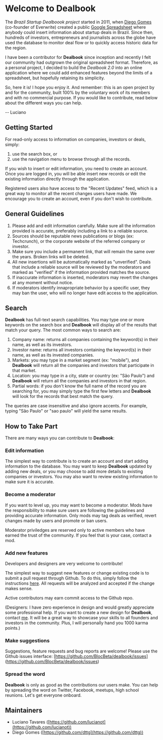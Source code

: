 Welcome to Dealbook
===================

The *Brazil Startup Dealboook project* started in 2011, when [Diego Gomes](https://twitter.com/dttg) (co-founder of Everwrite) created a public [Google Spreadsheet](https://docs.google.com/spreadsheet/ccc?key=0AtrBPNMQBfOIdEphV04yay1hTXdyZzNEYTQzTS1rRXc#gid=5) where anybody could insert information about startup deals in Brazil. Since then, hundreds of investors, entrepreneurs and journalists across the globe have used the database to monitor deal flow or to quickly access historic data for the region.

I have been a contributor for **Dealbook** since inception and recently I felt our community had outgrown the original spreadsheet format. Therefore, as a personal project, I decided to build the *Dealbook 2.0* into an online application where we could add enhanced features beyond the limits of a spreadsheet, but hopefully retaining its simplicity.

So, here it is! I hope you enjoy it. And remember: this is an open project by and for the community, built 100% by the voluntary work of its members and with no commercial purpose. If you would like to contribute, read below about the different ways you can help.

-- Luciano


Getting Started
---------------

For read-only access to information on companies, investors or deals, simply:

1. use the search box, or
2. use the navigation menu to browse through all the records.

If you wish to insert or edit information, you need to create an account. Once you are logged in, you will be able insert new records or edit the existing information directly through the application.

Registered users also have access to the "Recent Updates" feed, which is a great way to monitor all the recent changes users have made. We encourage you to create an account, even if you don't wish to contribute.


General Guidelines
------------------

1. Please add and edit information carefully. Make sure all the information provided is accurate, preferably including a link to a reliable source.
2. Sources should be reputable news publications or blogs (ex: Techcrunch), or the corporate website of the referred company or investor.
3. Make sure you include a permanent link, that will remain the same over the years. Broken links will be deleted.
4. All new insertions will be automatically marked as "unverified". Deals that include a reliable source will be reviewed by the moderators and marked as "verified" if the information provided matches the source.
5. If inaccurate information is inserted, moderators may revert the changes at any moment without notice.
6. If moderators identify innapropriate behavior by a specific user, they may ban the user, who will no longer have edit access to the application.


Search
------

**Dealbook** has full-text search capabilities. You may type one or more keywords on the search box and **Dealbook** will display all of the results that match your query. The most common ways to search are:

1. Company name: returns all companies containing the keyword(s) in their name, as well as its investors.
2. Investor name: returns all investors containing the keyword(s) in their name, as well as its invested companies.
3. Markets: you may type in a market segment (ex: "mobile"), and **Dealbook** will return all the companies and investors that participate in that market.
4. Location: you may type in a city, state or country (ex: "São Paulo") and **Dealbook** will return all the companies and investors in that region.
5. Partial words: if you don't know the full name of the record you are searching for, you may simply type the first few letters and **Dealbook** will look for the records that best match the query.

The queries are case insensitive and also ignore accents. For example, typing "São Paulo" or "sao paulo" will yield the same results.



How to Take Part
----------------

There are many ways you can contribute to **Dealbook**:

### Edit information

The simplest way to contribute is to create an account and start adding information to the database. You may want to keep **Dealbook** updated by adding new deals, or you may choose to add more details to existing companies or investors. You may also want to review existing information to make sure it is accurate.

### Become a moderator

If you want to level up, you may want to become a moderator. Mods have the responsibility to make sure users are following the guidelines and providing accurate information. Only mods may tag deals as verified, revert changes made by users and promote or ban users.

Moderator priviledges are reserved only to active members who have earned the trust of the community. If you feel that is your case, contact a mod.

### Add new features

Developers and designers are very welcome to contribute!

The simplest way to suggest new features or change existing code is to submit a pull request through Github. To do this, simply follow the instructions [here](https://help.github.com/articles/using-pull-requests). All requests will be analyzed and accepted if the change makes sense.

Active contributors may earn commit access to the Github repo.

(Designers: I have zero experience in design and would greatly appreciate some professional help. If you want to create a new design for **Dealbook**, contact [me](mailto:luciano@tavares.us). It will be a great way to showcase your skills to all founders and investors in the community. Plus, I will personally hand you 1000 karma points.)

### Make suggestions

Suggestions, feature requests and bug reports are welcome! Please use the Github issues interface: [https://github.com/BlocBeta/dealbook/issues] (https://github.com/BlocBeta/dealbook/issues)

### Spread the word

**Dealbook** is only as good as the contributions our users make. You can help by spreading the word on Twitter, Facebook, meetups, high school reunions. Let's get everyone onboard.


Maintainers
-----------

* Luciano Tavares ([https://github.com/lucianot](https://github.com/lucianot))
* Diego Gomes ([https://github.com/dttg](https://github.com/dttg))














